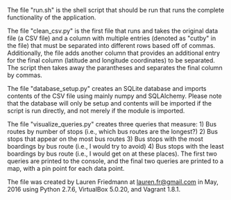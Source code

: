 The file "run.sh" is the shell script that should be run that runs the complete functionality of the application.

The file "clean_csv.py" is the first file that runs and takes the original data file (a CSV file) and a column with multiple entries (denoted as "cutby" in the file) that must be separated into different rows based off of commas. Additionally, the file adds another column that provides an additional entry for the final column (latitude and longitude coordinates) to be separated. The script then takes away the parantheses and separates the final column by commas. 

The file "database_setup.py" creates an SQLite database and imports contents of the CSV file using mainly numpy and SQLAlchemy. Please note that the database will only be setup and contents will be imported if the script is run directly, and not merely if the module is imported.

The file "visualize_queries.py" creates three queries that measure: 1) Bus routes by number of stops (i.e., which bus routes are the longest?) 2) Bus stops that appear on the most bus routes 3) Bus stops with the most boardings by bus route (i.e., I would try to avoid) 4) Bus stops with the least boardings by bus route (i.e., I would get on at these places). The first two queries are printed to the console, and the final two queries are printed to a map, with a pin point for each data point.

The file was created by Lauren Friedmann at lauren.fr@gmail.com in May, 2016 using Python 2.7.6, VirtualBox 5.0.20, and Vagrant 1.8.1.